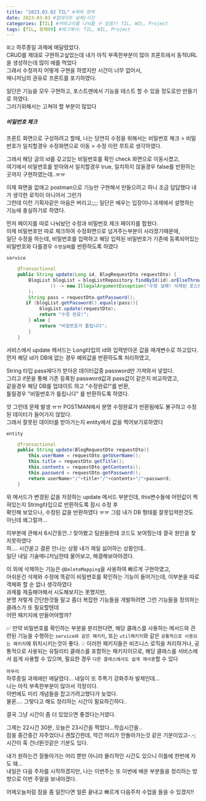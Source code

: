 ```yaml
---
title: "2023.03.02 TIL" #제목 영역
date: 2023-03-03 #업데이트 날짜/시간
categories: [TIL] #카테고리를 나눠줄 수 있음?! TIL, WIL, Project
tags: [TIL, 항해99] #태그예시: TIL, WIL, Project
---
```


`회고`
하루종일 과제에 매달렸었다.  
CRUD를 제대로 구현하고싶었는데 내가 아직 부족한부분이 많아 프론트에서 동적URL을 생성하는데 많이 애를 먹었다  
그래서 수정까지 어떻게 구현을 하였지만 시간이 너무 없어서,  
매니저님의 권유로 프론트를 포기하였다.

일단은 기능을 모두 구현하고, 포스트맨에서 기능을 테스트 할 수 있을 정도로만 만들기로 하였다.  
그러기위해서는 고쳐야 할 부분이 많았다

<h5><strong>비밀번호 체크</strong></h5>
프론트 화면으로 구성하려고 할때,    
나는 당연히 수정을 위해서는 비밀번호 체크 > 비밀번호가 일치할경우 수정화면으로 이동 > 수정   
이런 루트로 생각하였다.

그래서 해당 글의 id를 갖고있는 비밀번호를 확인 check 화면으로 이동시켰고,  
여기에서 비밀번호를 받아와서 일치할경우 true, 일치하지 않을경우 false를 반환하는곳까지 구현하였는데..ㅠㅠ

이제 화면을 없애고 postman으로 기능만 구현해서 만들으려고 하니 조금 답답했다 내가 생각한 로직이 아니어서 그런가  
그런데 이런 기획자같은 마음은 버리고;;;; 일단은 배우는 입장이니 과제에서 설명하는 기능에 충실하기로 하였다.

먼저 페이지를 따로 나눠놨던 수정과 비밀번호 체크 페이지를 합쳤다.  
이제 비밀번호만 따로 체크하여 수정화면으로 넘겨주는부분이 사라졌기때문에,  
일단 수정을 하는데, 비밀번호를 입력하고 해당 입력된 비밀번호가 기존에 등록되어있는 비밀번호와 다를경우 `수정실패`를 반환하도록 하였다

`service`

```java
    @Transactional
    public String update(Long id, BlogRequestDto requestDto) {
        BlogList blogList = blogListRepository.findById(id).orElseThrow(
                () -> new IllegalArgumentException("수정 실패! 삭제된 포스트입니다")
        );
        String pass = requestDto.getPassword();
       if (blogList.getPassword().equals(pass)){
            blogList.update(requestDto);
            return "수정 완료!";
        } else {
            return "비밀번호가 틀립니다";
        }
    }
```

서비스에서 update 메서드는 Long타입의 id와 입력받아온 값을 매개변수로 하고있다.  
먼저 해당 id가 DB에 없는 경우 예외값을 반환하도록 처리하였고,

String 타입 pass에다가 받아온 데이터값중 password만 가져와서 넣었다.  
그리고 if문을 통해 기존 등록된 password값과 pass값이 같은지 비교하였고,  
같을경우 해당 DB를 업데이트 하고 "수정완료!"를 반환,  
틀릴경우 "비밀번호가 틀립니다" 를 반환하도록 하였다.

앗 그런데 문제 발생 ㅠㅠ POSTMAN에서 분명 수정완료가 반환됨에도 불구하고 수정된 데이터가 들어가지 않았다.  
그래서 잘못된 데이터를 받아가는지 entity에서 값을 찍어보기로하였다

`entity`

```java
    @Transactional
    public String update(BlogRequestDto requestDto){
        this.userName = requestDto.getUserName();
        this.title = requestDto.getTitle();
        this.contents = requestDto.getContents();
        this.password = requestDto.getPassword();
        return userName+"/"+title+"/"+contents+"/"+password;
    }
```

위 메서드가 변경된 값을 저장하는 update 메서드 부분인데, this변수들에 어떤값이 찍혀있는지 String타입으로 반환하도록 잠시 수정 후  
확인해 보았으나, 수정된 값을 반환하였다 ㅠㅠ 그럼 내가 DB 형태를 잘못입력한것도 아닌데 왜그럴까...

이부분에 관해서 6시간동안..! 찾아봤고 팀원들한테 코드도 보여줬는데 결국 원인을 찾지못하였다  
하.... 시간쏟고 결론 안나는 상황 내가 제일 싫어하는 상황인데..  
일단 내일 기술매니저님한테 물어보고, 해결해보아야겠다.

이 외에 삭제하는 기능은 `@DeleteMapping`을 사용하여 빠르게 구현하였고,  
아쉬운건 삭제와 수정에 똑같이 비밀번호를 확인하는 기능이 들어가는데, 이부분을 따로 객체화 할 순 없나 생각하였다  
과제를 제출해야해서 시도해보지는 못했지만,  
분명 저렇게 간단한것들 말고 좀더 복잡한 기능들을 개발하려면 그런 기능들을 정의하는 클래스가 또 필요할텐데  
어떤 패키지에 만들어야할까?

✅ 만약 비밀번호를 확인하는 부분을 분리한다면, 해당 클래스를 사용하는 메서드와 관련된 기능을 수행하는 `service와 같은 패키지`, 또는 `util패키지`와 같은 `공통적으로 사용되는 패키지`에 위치시키는것이 좋다.
💡 이러한 패키지들은 비즈니스 로직을 처리하거나, 공통적으로 사용되는 유틸리티 클래스를 포함하는 패키지이므로, 해당 클래스를 서비스에서 쉽게 사용할 수 있으며, 필요한 경우 `다른 클래스에서도 쉽게 재사용`할 수 있다

`마무리`  
하루종일 과제에만 매달렸다... 내일이 또 주특기 강화주차 발제인데...  
나는 아직 부족한부분이 많아서 걱정이다.  
이번에도 미리 개념들을 잡고가려고했다가 늦었다.  
물론.... 그렇다고 해도 정리하는 시간이 필요하긴하다..

결국 그냥 시간이 좀 더 있었으면 좋겠다는거였다.

그제는 22시간 30분, 오늘은 23시간을 찍었다...학습시간을..  
잠을 중간중간 자주었더니 괜찮긴한데, 약간 머리가 안돌아가는것 같은 기분이있고-.-;  
시간이 훅 건너뛴것같은 기분도 있다.

내가 원하는건 잘돌아가는 머리 뿐만 아니라 물리적인 시간도 있으니 이틀에 한번에 자도 돼...  
내일은 다음 주차를 시작하겠지만, 나는 이번주는 또 이번에 배운 부분들을 정리하는 방향으로 이번 주말을 보내야겠다.

어제오늘처럼 잠을 좀 덜잔다면 얼른 끝내고 빠르게 다음주차 수업을 들을 수 있겠지!!  

